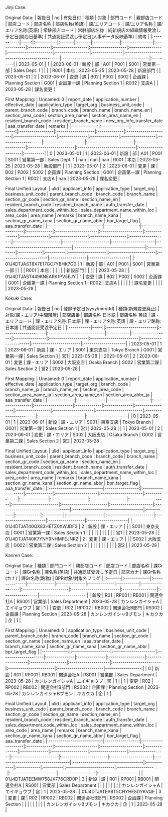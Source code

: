Jinji Case:

Original Data:
| 報告日     |   no | 有効日付   | 種類   | 対象   | 部門コード   | 親部店コード   | 部店コード   | 部店名称   | 部店名称(英語)   | 課/エリアコード   | 課/エリア名称   | 課/エリア名称(英語)   | 常駐部店コード   | 常駐部店名称   | 純新規店の組織情報受渡し予定日(開店日基準)   | 共通認証受渡し予定日(人事データ反映基準)   | 備考     |
|:-----------|-----:|:-----------|:-------|:-------|:-------------|:---------------|:-------------|:-----------|:-----------------|:------------------|:----------------|:----------------------|:-----------------|:---------------|:---------------------------------------------|:-------------------------------------------|:---------|
| 2023-05-01 |    1 | 2023-06-01 | 新設   | 部     | A01          | P001           | S001         | 営業第一部 | Sales Dept. 1    |                   |                 |                       | R001             | 本店           | 2023-05-25                                   | 2023-05-28                                 | 新設部門 |
| 2023-05-01 |    2 | 2023-06-01 | 変更   | 課     | B02          | P002           | S002         | 企画課     | Planning Section | G001              | 企画第一課      | Planning Section 1    | R002             | 支店A          |                                              | 2023-05-28                                 | 課名変更 |

First Mapping:
|   Unnamed: 0 | report_date   |   application_number | effective_date   | application_type   | target_org   | business_unit_code   | parent_branch_code   | branch_code   | branch_name   | branch_name_en   | section_area_code   | section_area_name   | section_area_name_en   | resident_branch_code   | resident_branch_name   | new_org_info_transfer_date   | aaa_transfer_date   | remarks   |
|-------------:|:--------------|---------------------:|:-----------------|:-------------------|:-------------|:---------------------|:---------------------|:--------------|:--------------|:-----------------|:--------------------|:--------------------|:-----------------------|:-----------------------|:-----------------------|:-----------------------------|:--------------------|:----------|
|            0 | 2023-05-01    |                    1 | 2023-06-01       | 新設               | 部           | A01                  | P001                 | S001          | 営業第一部    | Sales Dept. 1    | nan                 | nan                 | nan                    | R001                   | 本店                   | 2023-05-25                   | 2023-05-28          | 新設部門  |
|            1 | 2023-05-01    |                    2 | 2023-06-01       | 変更               | 課           | B02                  | P002                 | S002          | 企画課        | Planning Section | G001                | 企画第一課          | Planning Section 1     | R002                   | 支店A                  | nan                          | 2023-05-28          | 課名変更  |

Final Unified Layout:
| ulid                       |   applicant_info | application_type   | target_org   | business_unit_code   | parent_branch_code   | branch_code   | branch_name   | section_gr_code   | section_gr_name   | section_name_en    | resident_branch_code   | resident_branch_name   | auth_transfer_date   | sales_department_code_within_loc   | sales_department_name_within_loc   | area_code   | area_name   | remarks   | branch_name_kana   | section_gr_name_kana   | section_gr_name_abbr   | bpr_target_flag   | aaa_transfer_date   |
|:---------------------------|-----------------:|:-------------------|:-------------|:---------------------|:---------------------|:--------------|:--------------|:------------------|:------------------|:-------------------|:-----------------------|:-----------------------|:---------------------|:-----------------------------------|:-----------------------------------|:------------|:------------|:----------|:-------------------|:-----------------------|:-----------------------|:------------------|:--------------------|
| 01J4DTJAST8X7E17GC7YBHK7G0 |                1 | 新設               | 部           | A01                  | P001                 | S001          | 営業第一部    |                   |                   |                    | R001                   | 本店                   |                      |                                    |                                    |             |             | 新設部門  |                    |                        |                        |                   | 2023-05-28          |
| 01J4DTJAST449KNEARK1PV5EJY |                1 | 変更               | 課           | B02                  | P002                 | S002          | 企画課        | G001              | 企画第一課        | Planning Section 1 | R002                   | 支店A                  |                      |                                    |                                    |             |             | 課名変更  |                    |                        |                        |                   | 2023-05-28          |

Kokuki Case:

Original Data:
| 報告日     |   no | 登録予定日(yyyy/mm/dd)   | 種類(新規変更廃止)   | 対象(課・エリア/中間階層)   | 部店店番   | 部店名称 日本語   | 部店名称 英語   | 課・エリアコード   | 課・エリア名称:日本語   | 課・エリア名称:英語   | 課・エリア略称:日本語   | 共通認証受渡予定日   |
|:-----------|-----:|:-------------------------|:---------------------|:----------------------------|:-----------|:------------------|:----------------|:-------------------|:------------------------|:----------------------|:------------------------|:---------------------|
| 2023-05-01 |    1 | 2023-06-01               | 新設                 | 課・エリア                  | S001       | 東京支店          | Tokyo Branch    | G001               | 営業第一課              | Sales Section 1       | 営1                     | 2023-05-28           |
| 2023-05-01 |    2 | 2023-06-01               | 変更                 | 課・エリア                  | S002       | 大阪支店          | Osaka Branch    | G002               | 営業第二課              | Sales Section 2       | 営2                     | 2023-05-28           |

First Mapping:
|   Unnamed: 0 | report_date   |   application_number | effective_date   | application_type   | target_org   | branch_code   | branch_name_ja   | branch_name_en   | section_area_code   | section_area_name_ja   | section_area_name_en   | section_area_abbr_ja   | aaa_transfer_date   |
|-------------:|:--------------|---------------------:|:-----------------|:-------------------|:-------------|:--------------|:-----------------|:-----------------|:--------------------|:-----------------------|:-----------------------|:-----------------------|:--------------------|
|            0 | 2023-05-01    |                    1 | 2023-06-01       | 新設               | 課・エリア   | S001          | 東京支店         | Tokyo Branch     | G001                | 営業第一課             | Sales Section 1        | 営1                    | 2023-05-28          |
|            1 | 2023-05-01    |                    2 | 2023-06-01       | 変更               | 課・エリア   | S002          | 大阪支店         | Osaka Branch     | G002                | 営業第二課             | Sales Section 2        | 営2                    | 2023-05-28          |

Final Unified Layout:
| ulid                       |   applicant_info | application_type   | target_org   | business_unit_code   | parent_branch_code   | branch_code   | branch_name   | section_gr_code   | section_gr_name   | section_name_en   | resident_branch_code   | resident_branch_name   | auth_transfer_date   | sales_department_code_within_loc   | sales_department_name_within_loc   | area_code   | area_name   | remarks   | branch_name_kana   | section_gr_name_kana   | section_gr_name_abbr   | bpr_target_flag   | aaa_transfer_date   |
|:---------------------------|-----------------:|:-------------------|:-------------|:---------------------|:---------------------|:--------------|:--------------|:------------------|:------------------|:------------------|:-----------------------|:-----------------------|:---------------------|:-----------------------------------|:-----------------------------------|:------------|:------------|:----------|:-------------------|:-----------------------|:-----------------------|:------------------|:--------------------|
| 01J4DTJAT40QX83HETZ0XWJDF3 |                2 | 新設               | 課・エリア   |                      |                      | S001          | 東京支店      | G001              | 営業第一課        | Sales Section 1   |                        |                        |                      |                                    |                                    |             |             |           |                    |                        | 営1                    |                   | 2023-05-28          |
| 01J4DTJAT40K7YNY9NHMFEJNRZ |                2 | 変更               | 課・エリア   |                      |                      | S002          | 大阪支店      | G002              | 営業第二課        | Sales Section 2   |                        |                        |                      |                                    |                                    |             |             |           |                    |                        | 営2                    |                   | 2023-05-28          |

Kanren Case:

Original Data:
| 種類   | 部門コード   | 親部店コード   | 部店コード   | 部店名称      | 課Grコード   | 課Gr名称   | 課名称(英語)     | 共通認証受渡し予定日   | 部店カナ                | 課Gr名称(カナ)   | 課Gr名称(略称)   |   BPR対象/対象外フラグ |
|:-------|:-------------|:---------------|:-------------|:--------------|:-------------|:-----------|:-----------------|:-----------------------|:------------------------|:-----------------|:-----------------|-----------------------:|
| 新設   | R01          | RP001          | RB001        | 関連会社A     | RS001        | 営業部     | Sales Department | 2023-05-28             | カンレンガイシャA       | エイギョウブ     | 営               |                      1 |
| 変更   | R02          | RP002          | RB002        | 関連会社B部門 | RS002        | 企画課     | Planning Section | 2023-05-28             | カンレンガイシャBブモン | キカクカ         | 企               |                      1 |

First Mapping:
|   Unnamed: 0 | application_type   | business_unit_code   | parent_branch_code   | branch_code   | branch_name   | section_gr_code   | section_gr_name   | section_name_en   | aaa_transfer_date   | branch_name_kana        | section_gr_name_kana   | section_gr_name_abbr   |   bpr_target_flag |
|-------------:|:-------------------|:---------------------|:---------------------|:--------------|:--------------|:------------------|:------------------|:------------------|:--------------------|:------------------------|:-----------------------|:-----------------------|------------------:|
|            0 | 新設               | R01                  | RP001                | RB001         | 関連会社A     | RS001             | 営業部            | Sales Department  | 2023-05-28          | カンレンガイシャA       | エイギョウブ           | 営                     |                 1 |
|            1 | 変更               | R02                  | RP002                | RB002         | 関連会社B部門 | RS002             | 企画課            | Planning Section  | 2023-05-28          | カンレンガイシャBブモン | キカクカ               | 企                     |                 1 |

Final Unified Layout:
| ulid                       |   applicant_info | application_type   | target_org   | business_unit_code   | parent_branch_code   | branch_code   | branch_name   | section_gr_code   | section_gr_name   | section_name_en   | resident_branch_code   | resident_branch_name   | auth_transfer_date   | sales_department_code_within_loc   | sales_department_name_within_loc   | area_code   | area_name   | remarks   | branch_name_kana        | section_gr_name_kana   | section_gr_name_abbr   |   bpr_target_flag | aaa_transfer_date   |
|:---------------------------|-----------------:|:-------------------|:-------------|:---------------------|:---------------------|:--------------|:--------------|:------------------|:------------------|:------------------|:-----------------------|:-----------------------|:---------------------|:-----------------------------------|:-----------------------------------|:------------|:------------|:----------|:------------------------|:-----------------------|:-----------------------|------------------:|:--------------------|
| 01J4DTJATEEMW758JX776CRD0P |                3 | 新設               | 課           | R01                  | RP001                | RB001         | 関連会社A     | RS001             | 営業部            | Sales Department  |                        |                        |                      |                                    |                                    |             |             |           | カンレンガイシャA       | エイギョウブ           | 営                     |                 1 | 2023-05-28          |
| 01J4DTJATEA8T5CHYHFSDYKVQE |                3 | 変更               | 課           | R02                  | RP002                | RB002         | 関連会社B部門 | RS002             | 企画課            | Planning Section  |                        |                        |                      |                                    |                                    |             |             |           | カンレンガイシャBブモン | キカクカ               | 企                     |                 1 | 2023-05-28          |